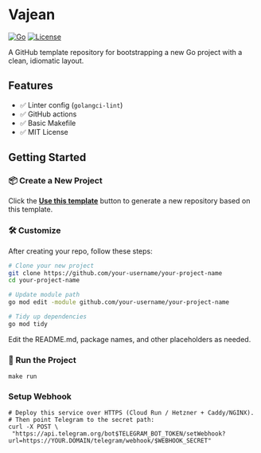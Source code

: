 # Vajean

[![Go](https://img.shields.io/badge/go-1.24+-blue)](https://go.dev/)
[![License](https://img.shields.io/github/license/nduyhai/Vajean)](LICENSE)

A GitHub template repository for bootstrapping a new Go project with a clean, idiomatic layout.

## Features

- ✅ Linter config (`golangci-lint`)
- ✅ GitHub actions
- ✅ Basic Makefile
- ✅ MIT License

## Getting Started

### 📦 Create a New Project

Click the **[Use this template](https://github.com/your-org/Vajean/generate)** button to generate a new repository based on this template.

### 🛠️ Customize

After creating your repo, follow these steps:

```bash
# Clone your new project
git clone https://github.com/your-username/your-project-name
cd your-project-name

# Update module path
go mod edit -module github.com/your-username/your-project-name

# Tidy up dependencies
go mod tidy
```
Edit the README.md, package names, and other placeholders as needed.

### 🏃 Run the Project
```shell
make run
```

### Setup Webhook 

```shell
# Deploy this service over HTTPS (Cloud Run / Hetzner + Caddy/NGINX).
# Then point Telegram to the secret path:
curl -X POST \
 "https://api.telegram.org/bot$TELEGRAM_BOT_TOKEN/setWebhook?url=https://YOUR.DOMAIN/telegram/webhook/$WEBHOOK_SECRET"

```

